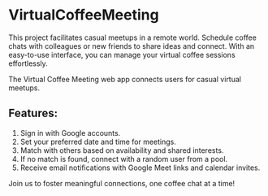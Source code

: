 # VirtualCoffeeMeeting
This project facilitates casual meetups in a remote world. Schedule coffee chats with colleagues or new friends to share ideas and connect. With an easy-to-use interface, you can manage your virtual coffee sessions effortlessly. 

The Virtual Coffee Meeting web app connects users for casual virtual meetups.

## Features:
1. Sign in with Google accounts.
2. Set your preferred date and time for meetings.
3. Match with others based on availability and shared interests.
4. If no match is found, connect with a random user from a pool.
5. Receive email notifications with Google Meet links and calendar invites.

Join us to foster meaningful connections, one coffee chat at a time!
